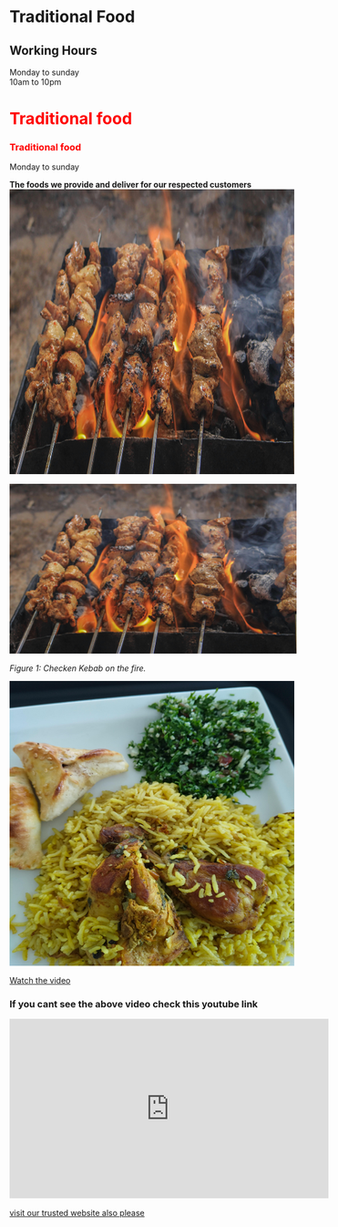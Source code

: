 # Traditional Food
## Working Hours
Monday to sunday  
10am to 10pm
<h1 style="color : red "> Traditional food  </h1>
<h3 style="color : red "> Traditional food  </h3>
<p style="color : red >Monday to sunday  </p>
<p style="color : red >Monday to sunday  </p>
<b>The foods we provide and deliver for our respected customers</b>

<img src="ins-kebab2.jpg" alt="Kebab" width="500" height="500"/>

![Kebab](ins-kebab2.jpg)

*Figure 1: Checken Kebab on the fire.*

<img src="bryani.jpg" alt="Bryani" width="500" height="500"/>

[Watch the video](https://github.com/toyshop283/toyshop283.gethub.io/raw/main/web2-video1.mp4)


### If you cant see the above video check this youtube link 
<iframe width="560" height="315"
  src="https://www.youtube.com/embed/y_96MSTTrtA"
  title="YouTube video player"
  frameborder="0"
  allow="accelerometer; autoplay; clipboard-write; encrypted-media; gyroscope; picture-in-picture"
  allowfullscreen>
</iframe>

<a href="https://toyshop104.wordpress.com/?_gl=1*1os3wty*_gcl_au*NjQzOTAzMTY4LjE3NTE1MTU1NzQuMTg5Nzc5NDAxNC4xNzUxNTIwNTE4LjE3NTE1MjA3MzU." rel="noopener norefferrer">visit our trusted website also please </a>
